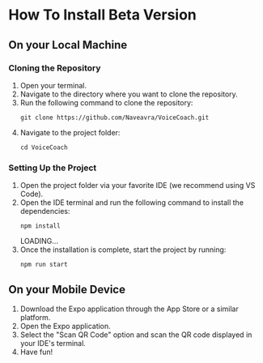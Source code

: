 # How To Install Beta Version

## On your Local Machine

### Cloning the Repository
1. Open your terminal.
2. Navigate to the directory where you want to clone the repository.
3. Run the following command to clone the repository:
    ```
    git clone https://github.com/Naveavra/VoiceCoach.git
    ```
4. Navigate to the project folder:
    ```
    cd VoiceCoach
    ```

### Setting Up the Project
1. Open the project folder via your favorite IDE (we recommend using VS Code).
2. Open the IDE terminal and run the following command to install the dependencies:
    ```
    npm install
    ```
    LOADING...
3. Once the installation is complete, start the project by running:
    ```
    npm run start
    ```

## On your Mobile Device
1. Download the Expo application through the App Store or a similar platform.
2. Open the Expo application.
3. Select the "Scan QR Code" option and scan the QR code displayed in your IDE's terminal.
4. Have fun!
